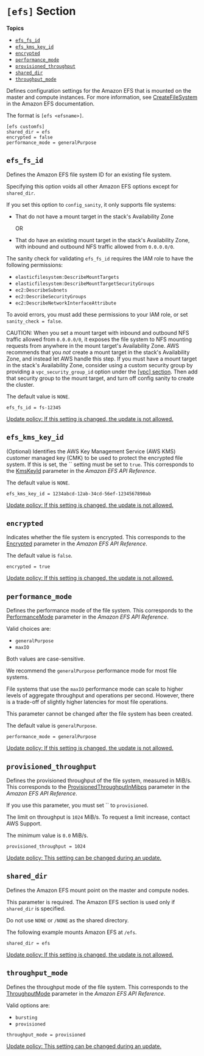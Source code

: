 # `[efs]` Section<a name="efs-section"></a>

**Topics**
+ [`efs_fs_id`](#efs-efs-fs-id)
+ [`efs_kms_key_id`](#efs-efs-kms-key-id)
+ [`encrypted`](#efs-encrypted)
+ [`performance_mode`](#efs-performance-mode)
+ [`provisioned_throughput`](#efs-provisioned-throughput)
+ [`shared_dir`](#efs-shared-dir)
+ [`throughput_mode`](#efs-throughput-mode)

Defines configuration settings for the Amazon EFS that is mounted on the master and compute instances\. For more information, see [CreateFileSystem](https://docs.aws.amazon.com/efs/latest/ug/API_CreateFileSystem.html) in the Amazon EFS documentation\.

The format is `[efs <efsname>]`\.

```
[efs customfs]
shared_dir = efs
encrypted = false
performance_mode = generalPurpose
```

## `efs_fs_id`<a name="efs-efs-fs-id"></a>

Defines the Amazon EFS file system ID for an existing file system\.

Specifying this option voids all other Amazon EFS options except for `shared_dir`\.

If you set this option to `config_sanity`, it only supports file systems:
+ That do not have a mount target in the stack's Availability Zone

  OR
+ That do have an existing mount target in the stack's Availability Zone, with inbound and outbound NFS traffic allowed from `0.0.0.0/0`\.

The sanity check for validating `efs_fs_id` requires the IAM role to have the following permissions:
+ `elasticfilesystem:DescribeMountTargets`
+ `elasticfilesystem:DescribeMountTargetSecurityGroups`
+ `ec2:DescribeSubnets`
+ `ec2:DescribeSecurityGroups`
+ `ec2:DescribeNetworkInterfaceAttribute`

To avoid errors, you must add these permissions to your IAM role, or set `sanity_check = false`\.

CAUTION: When you set a mount target with inbound and outbound NFS traffic allowed from `0.0.0.0/0`, it exposes the file system to NFS mounting requests from anywhere in the mount target's Availability Zone\. AWS recommends that you *not* create a mount target in the stack's Availability Zone, and instead let AWS handle this step\. If you must have a mount target in the stack's Availability Zone, consider using a custom security group by providing a `vpc_security_group_id` option under the [[vpc] section](vpc-section.md)\. Then add that security group to the mount target, and turn off config sanity to create the cluster\.

The default value is `NONE`\.

```
efs_fs_id = fs-12345
```

[Update policy: If this setting is changed, the update is not allowed.](using-pcluster-update.md#update-policy-fail)

## `efs_kms_key_id`<a name="efs-efs-kms-key-id"></a>

\(Optional\) Identifies the AWS Key Management Service \(AWS KMS\) customer managed key \(CMK\) to be used to protect the encrypted file system\. If this is set, the `` setting must be set to `true`\. This corresponds to the [KmsKeyId](https://docs.aws.amazon.com/efs/latest/ug/API_CreateFileSystem.html#efs-CreateFileSystem-request-KmsKeyId) parameter in the *Amazon EFS API Reference*\.

The default value is `NONE`\.

```
efs_kms_key_id = 1234abcd-12ab-34cd-56ef-1234567890ab
```

[Update policy: If this setting is changed, the update is not allowed.](using-pcluster-update.md#update-policy-fail)

## `encrypted`<a name="efs-encrypted"></a>

Indicates whether the file system is encrypted\. This corresponds to the [Encrypted](https://docs.aws.amazon.com/efs/latest/ug/API_CreateFileSystem.html#efs-CreateFileSystem-request-Encrypted) parameter in the *Amazon EFS API Reference*\.

The default value is `false`\.

```
encrypted = true
```

[Update policy: If this setting is changed, the update is not allowed.](using-pcluster-update.md#update-policy-fail)

## `performance_mode`<a name="efs-performance-mode"></a>

Defines the performance mode of the file system\. This corresponds to the [PerformanceMode](https://docs.aws.amazon.com/efs/latest/ug/API_CreateFileSystem.html#efs-CreateFileSystem-request-PerformanceMode) parameter in the *Amazon EFS API Reference*\.

Valid choices are:
+ `generalPurpose`
+ `maxIO`

 Both values are case\-sensitive\.

We recommend the `generalPurpose` performance mode for most file systems\.

File systems that use the `maxIO` performance mode can scale to higher levels of aggregate throughput and operations per second\. However, there is a trade\-off of slightly higher latencies for most file operations\.

This parameter cannot be changed after the file system has been created\.

The default value is `generalPurpose`\.

```
performance_mode = generalPurpose
```

[Update policy: If this setting is changed, the update is not allowed.](using-pcluster-update.md#update-policy-fail)

## `provisioned_throughput`<a name="efs-provisioned-throughput"></a>

Defines the provisioned throughput of the file system, measured in MiB/s\. This corresponds to the [ProvisionedThroughputInMibps](https://docs.aws.amazon.com/efs/latest/ug/API_CreateFileSystem.html#efs-CreateFileSystem-response-ProvisionedThroughputInMibps) parameter in the *Amazon EFS API Reference*\.

If you use this parameter, you must set `` to `provisioned`\.

The limit on throughput is `1024` MiB/s\. To request a limit increase, contact AWS Support\.

The minimum value is `0.0` MiB/s\.

```
provisioned_throughput = 1024
```

[Update policy: This setting can be changed during an update.](using-pcluster-update.md#update-policy-setting-supported)

## `shared_dir`<a name="efs-shared-dir"></a>

Defines the Amazon EFS mount point on the master and compute nodes\.

This parameter is required\. The Amazon EFS section is used only if `shared_dir` is specified\.

Do not use `NONE` or `/NONE` as the shared directory\.

The following example mounts Amazon EFS at `/efs`\.

```
shared_dir = efs
```

[Update policy: If this setting is changed, the update is not allowed.](using-pcluster-update.md#update-policy-fail)

## `throughput_mode`<a name="efs-throughput-mode"></a>

Defines the throughput mode of the file system\. This corresponds to the [ThroughputMode](https://docs.aws.amazon.com/efs/latest/ug/API_CreateFileSystem.html#efs-CreateFileSystem-request-ThroughputMode) parameter in the *Amazon EFS API Reference*\.

Valid options are:
+ `bursting`
+ `provisioned`

```
throughput_mode = provisioned
```

[Update policy: This setting can be changed during an update.](using-pcluster-update.md#update-policy-setting-supported)